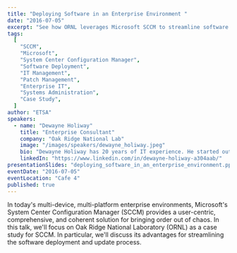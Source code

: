 ```yaml
---
title: "Deploying Software in an Enterprise Environment "
date: "2016-07-05"
excerpt: "See how ORNL leverages Microsoft SCCM to streamline software deployment and updates in today’s complex enterprise environments."
tags:
  [
    "SCCM",
    "Microsoft",
    "System Center Configuration Manager",
    "Software Deployment",
    "IT Management",
    "Patch Management",
    "Enterprise IT",
    "Systems Administration",
    "Case Study",
  ]
author: "ETSA"
speakers:
  - name: "Dewayne Holiway"
    title: "Enterprise Consultant"
    company: "Oak Ridge National Lab"
    image: "/images/speakers/dewayne_holiway.jpeg"
    bio: "Dewayne Holiway has 20 years of IT experience. He started out on help desks before working his way up to sysadmin. His early work was as a jack-of-all-trades admin. About five years ago, he specialized in Microsoft Exchange. He has worked for First Tennessee, and then later for SCI as Exchange Administrator for Y12. In September of last year, he moved to ORNL where he has since further specialized in software deployment using SCCM."
    linkedIn: "https://www.linkedin.com/in/dewayne-holiway-a304aab/"
presentationSlides: "deploying_software_in_an_enterprise_environment.pptx"
eventDate: "2016-07-05"
eventLocation: "Cafe 4"
published: true
---
```


In today's multi-device, multi-platform enterprise environments, Microsoft's System Center Configuration Manager (SCCM) provides a user-centric, comprehensive, and coherent solution for bringing order out of chaos. In this talk, we'll focus on Oak Ridge National Laboratory (ORNL) as a case study for SCCM. In particular, we'll discuss its advantages for streamlining the software deployment and update process.
